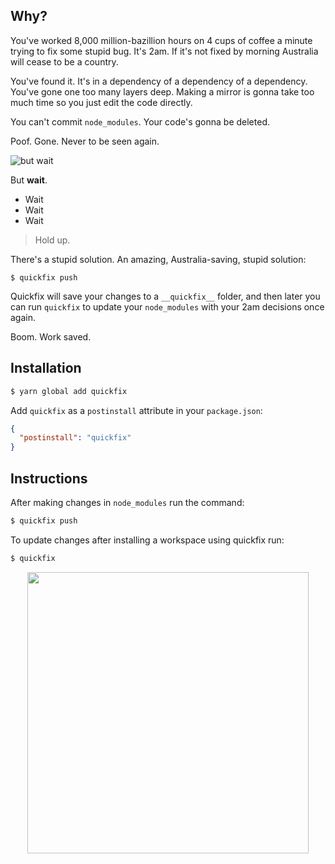 ## Why?

You've worked 8,000 million-bazillion hours on 4 cups of coffee a minute trying to fix some stupid bug. It's 2am. If it's not fixed by morning Australia will cease to be a country. 

You've found it. It's in a dependency of a dependency of a dependency. You've gone one too many layers deep. Making a mirror is gonna take too much time so you just edit the code directly. 

You can't commit `node_modules`. Your code's gonna be deleted.  

Poof. Gone. Never to be seen again.

![but wait](https://media.giphy.com/media/11FRmJRii0I8iA/giphy.gif) 

But **wait**. 
* Wait
* Wait
* Wait

> Hold up.

There's a stupid solution. An amazing, Australia-saving, stupid solution:

```
$ quickfix push
```

Quickfix will save your changes to a `__quickfix__` folder, and then later you can run `quickfix` to update your `node_modules` with your 2am decisions once again. 

Boom. Work saved. 

## Installation
```bash 
$ yarn global add quickfix
```

Add `quickfix` as a `postinstall` attribute in your `package.json`:

``` json
{
  "postinstall": "quickfix"
}
```

## Instructions
After making changes in `node_modules` run the command:
```bash
$ quickfix push
```
To update changes after installing a workspace using quickfix run:

```bash
$ quickfix
```

<p align="center">
  <img src="https://media.giphy.com/media/3orifiTqyQVa1cTpIc/giphy.gif" width="450px" />
</p>
